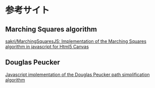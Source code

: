 # 参考サイト
## Marching Squares algorithm
[sakri/MarchingSquaresJS: Implementation of the Marching Squares algorithm in javascript for Html5 Canvas](https://github.com/sakri/MarchingSquaresJS)

## Douglas Peucker
[Javascript implementation of the Douglas Peucker path simplification algorithm](https://gist.github.com/adammiller/826148)
